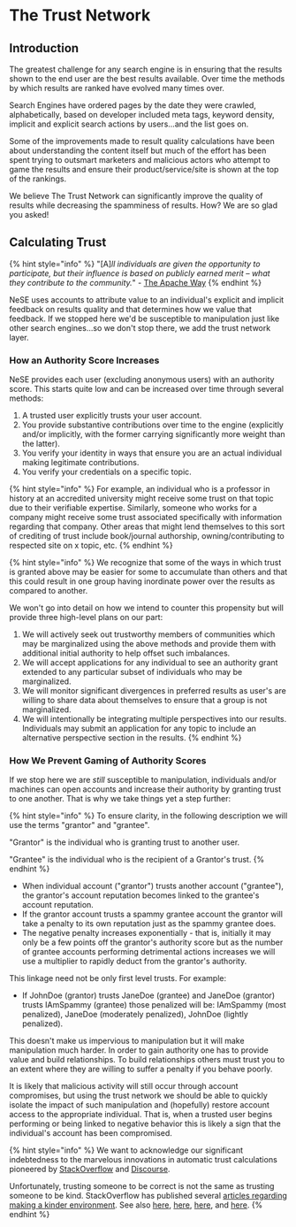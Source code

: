 # The Trust Network

## Introduction

The greatest challenge for any search engine is in ensuring that the results shown to the end user are the best results available. Over time the methods by which results are ranked have evolved many times over.

Search Engines have ordered pages by the date they were crawled, alphabetically, based on developer included meta tags, keyword density, implicit and explicit search actions by users...and the list goes on.

Some of the improvements made to result quality calculations have been about understanding the content itself but much of the effort has been spent trying to outsmart marketers and malicious actors who attempt to game the results and ensure their product/service/site is shown at the top of the rankings.

We believe The Trust Network can significantly improve the quality of results while decreasing the spamminess of results. How? We are so glad you asked!

## Calculating Trust

{% hint style="info" %}
"\[A\]_ll individuals are given the opportunity to participate, but their influence is based on publicly earned merit – what they contribute to the community._" - [The Apache Way](http://www.apache.org/theapacheway/)
{% endhint %}

NeSE uses accounts to attribute value to an individual's explicit and implicit feedback on results quality and that determines how we value that feedback. If we stopped here we'd be susceptible to manipulation just like other search engines...so we don't stop there, we add the trust network layer.

### How an Authority Score Increases

NeSE provides each user \(excluding anonymous users\) with an authority score. This starts quite low and can be increased over time through several methods:

1. A trusted user explicitly trusts your user account.
2. You provide substantive contributions over time to the engine \(explicitly and/or implicitly, with the former carrying significantly more weight than the latter\).
3. You verify your identity in ways that ensure you are an actual individual making legitimate contributions.
4. You verify your credentials on a specific topic.

{% hint style="info" %}
For example, an individual who is a professor in history at an accredited university might receive some trust on that topic due to their verifiable expertise. Similarly, someone who works for a company might receive some trust associated specifically with information regarding that company. Other areas that might lend themselves to this sort of crediting of trust include book/journal authorship, owning/contributing to respected site on x topic, etc.
{% endhint %}

{% hint style="info" %}
We recognize that some of the ways in which trust is granted above may be easier for some to accumulate than others and that this could result in one group having inordinate power over the results as compared to another. 

We won't go into detail on how we intend to counter this propensity but will provide three high-level plans on our part:

1. We will actively seek out trustworthy members of communities which may be marginalized using the above methods and provide them with additional initial authority to help offset such imbalances.
2. We will accept applications for any individual to see an authority grant extended to any particular subset of individuals who may be marginalized. 
3. We will monitor significant divergences in preferred results as user's are willing to share data about themselves to ensure that a group is not marginalized.
4. We will intentionally be integrating multiple perspectives into our results. Individuals may submit an application for any topic to include an alternative perspective section in the results.
{% endhint %}

### How We Prevent Gaming of Authority Scores

If we stop here we are _still_ susceptible to manipulation, individuals and/or machines can open accounts and increase their authority by granting trust to one another. That is why we take things yet a step further:

{% hint style="info" %}
To ensure clarity, in the following description we will use the terms "grantor" and "grantee".

"Grantor" is the individual who is granting trust to another user.

"Grantee" is the individual who is the recipient of a Grantor's trust.
{% endhint %}

* When individual account \("grantor"\) trusts another account \("grantee"\), the grantor's account reputation becomes linked to the grantee's account reputation.
* If the grantor account trusts a spammy grantee account the grantor will take a penalty to its own reputation just as the spammy grantee does. 
* The negative penalty increases exponentially - that is, initially it may only be a few points off the grantor's authority score but as the number of grantee accounts performing detrimental actions increases we will use a multiplier to rapidly deduct from the grantor's authority.

This linkage need not be only first level trusts. For example:

* If JohnDoe \(grantor\) trusts JaneDoe \(grantee\) and JaneDoe \(grantor\) trusts IAmSpammy \(grantee\) those penalized will be: IAmSpammy \(most penalized\), JaneDoe \(moderately penalized\), JohnDoe \(lightly penalized\).

This doesn't make us impervious to manipulation but it will make manipulation much harder. In order to gain authority one has to provide value and build relationships. To build relationships others must trust you to an extent where they are willing to suffer a penalty if you behave poorly.

It is likely that malicious activity will still occur through account compromises, but using the trust network we should be able to quickly isolate the impact of such manipulation and \(hopefully\) restore account access to the appropriate individual. That is, when a trusted user begins performing or being linked to negative behavior this is likely a sign that the individual's account has been compromised.

{% hint style="info" %}
We want to acknowledge our significant indebtedness to the marvelous innovations in automatic trust calculations pioneered by [StackOverflow](https://stackoverflow.com/) and [Discourse](https://www.discourse.org/).

Unfortunately, trusting someone to be correct is not the same as trusting someone to be kind. StackOverflow has published several [articles regarding making a kinder environment](https://stackoverflow.blog/?s=welcome+wagon). See also [here](https://stackoverflow.blog/2018/04/26/stack-overflow-isnt-very-welcoming-its-time-for-that-to-change/), [here](https://stackoverflow.blog/2019/03/28/the-next-ceo-of-stack-overflow/), [here](https://stackoverflow.blog/2020/04/09/the-unfriendly-robot-automatically-flagging-unwelcoming-comments/), and [here](https://stackoverflow.blog/2019/10/10/iterating-on-inclusion/).
{% endhint %}



